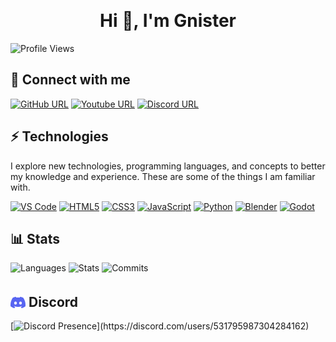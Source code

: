&nbsp;
<h1 align="center">Hi 👋, I'm Gnister</h1>

![Profile Views](https://komarev.com/ghpvc/?username=GnisterDev&style=for-the-badge)

## 💾 Connect with me
[![GitHub URL](https://img.shields.io/badge/GitHub-100000?style=for-the-badge&logo=github&logoColor=white)](https://github.com/GnisterDev)
[![Youtube URL](https://img.shields.io/badge/YouTube-FF0000?style=for-the-badge&logo=youtube&logoColor=white)](https://www.youtube.com/channel/UCk8Yycki2EeNdmnCpnxzUag)
[![Discord URL](https://img.shields.io/badge/Discord-5865F2?style=for-the-badge&logo=discord&logoColor=white)](./)

## ⚡ Technologies
I explore new technologies, programming languages, and concepts to better my knowledge and experience. These are some of the things I am familiar with.

[![VS Code](https://img.shields.io/badge/VSCode-0078D4?style=for-the-badge&logo=visual%20studio%20code&logoColor=white)](https://code.visualstudio.com/)
[![HTML5](https://img.shields.io/badge/HTML5-E34F26?style=for-the-badge&logo=html5&logoColor=white)](https://developer.mozilla.org/en-US/docs/Learn/HTML)
[![CSS3](https://img.shields.io/badge/CSS3-1572B6?style=for-the-badge&logo=css3&logoColor=white)](https://developer.mozilla.org/en-US/docs/Learn/CSS)
[![JavaScript](https://img.shields.io/badge/JavaScript-323330?style=for-the-badge&logo=javascript&logoColor=F7DF1E)](https://developer.mozilla.org/en-US/docs/Learn/JavaScript)
[![Python](https://img.shields.io/badge/Python-FFD43B?style=for-the-badge&logo=python&logoColor=blue)](https://www.python.org)
[![Blender](https://img.shields.io/badge/blender-%23F5792A.svg?style=for-the-badge&logo=blender&logoColor=white)](https://www.blender.org/)
[![Godot](https://img.shields.io/badge/Godot-478CBF?style=for-the-badge&logo=GodotEngine&logoColor=white)](https://godotengine.org/)
[![]()]()

## 📊 Stats
![Languages](https://github-readme-stats.vercel.app/api/top-langs/?username=GnisterDev&theme=blueberry&count_private=true&hide_border=true&line_height=25)
![Stats](https://github-readme-stats.vercel.app/api?username=GnisterDev&theme=blueberry&count_private=true&hide_border=true&line_height=25)
![Commits](https://github-readme-streak-stats.herokuapp.com/?user=GnisterDev&theme=blueberry&count_private=true&hide_border=true&line_height=25)

## <img src="./img/discord.svg" width="24px" style="position:relative;top:5px"> Discord

[![Discord Presence](https://lanyard-profile-readme.vercel.app/api/531795987304284162?animated=false&hideDiscrim=true&idleMessage=Probably%20programming%20something...)](https://discord.com/users/531795987304284162)
